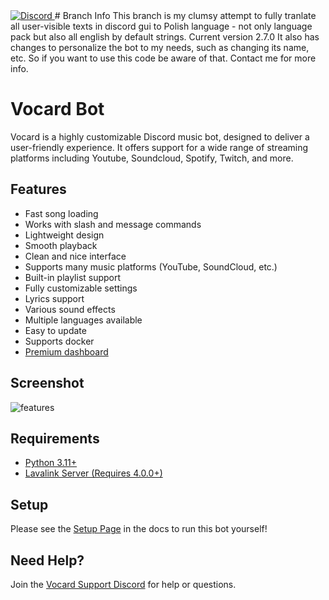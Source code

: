 <a href="https://discord.gg/wRCgB7vBQv">
    <img src="https://img.shields.io/discord/811542332678996008?color=7289DA&label=Support&logo=discord&style=for-the-badge" alt="Discord">
</a>
# Branch Info
This branch is my clumsy attempt to fully tranlate all user-visible texts in discord gui to Polish language - not only language pack but also all english by default strings. Current version 2.7.0
It also has changes to personalize the bot to my needs, such as changing its name, etc. So if you want to use this code be aware of that.
Contact me for more info.

# Vocard Bot
Vocard is a highly customizable Discord music bot, designed to deliver a user-friendly experience. It offers support for a wide range of streaming platforms including Youtube, Soundcloud, Spotify, Twitch, and more.

## Features
* Fast song loading
* Works with slash and message commands
* Lightweight design
* Smooth playback
* Clean and nice interface
* Supports many music platforms (YouTube, SoundCloud, etc.)
* Built-in playlist support
* Fully customizable settings
* Lyrics support
* Various sound effects
* Multiple languages available
* Easy to update
* Supports docker
* [Premium dashboard](https://github.com/ChocoMeow/Vocard-Dashboard)

## Screenshot
![features](https://github.com/user-attachments/assets/2a1baf75-d1c8-41d1-a66f-7011e96d5feb)

## Requirements
* [Python 3.11+](https://www.python.org/downloads/)
* [Lavalink Server (Requires 4.0.0+)](https://github.com/freyacodes/Lavalink)

## Setup
Please see the [Setup Page](https://docs.vocard.xyz) in the docs to run this bot yourself!

## Need Help?
Join the [Vocard Support Discord](https://discord.gg/wRCgB7vBQv) for help or questions.


